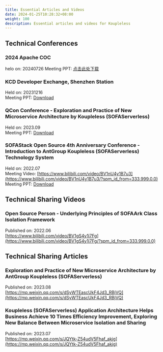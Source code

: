 ```yaml
---
title: Essential Articles and Videos
date: 2024-01-25T10:28:32+08:00
weight: 100
description: Essential articles and videos for Koupleless
---
```



## Technical Conferences

### 2024 Apache COC
helo on: 20240726
Meeting PPT: [点击此处下载](https://serverless-opensource.oss-cn-shanghai.aliyuncs.com/outer-materials/%E3%80%90apache%20coc%202024%E3%80%91%E5%BE%AE%E6%9C%8D%E5%8A%A1%E4%B8%8B%E4%B8%80%E7%AB%99%EF%BC%8CKoupleless%20%E6%A8%A1%E5%9D%97%E5%8C%96%E7%A0%94%E5%8F%91%E6%A1%86%E6%9E%B6%E4%B8%8E%E8%BF%90%E7%BB%B4%E8%B0%83%E5%BA%A6%E7%B3%BB%E7%BB%9F-v2.0.pdf)

### KCD Developer Exchange, Shenzhen Station
Held on: 20231216 <br/>
Meeting PPT: [Download](https://koupleless.oss-cn-shanghai.aliyuncs.com/outer-materials/SOFAServerless%20%E5%BE%AE%E6%9C%8D%E5%8A%A1%E6%96%B0%E6%9E%B6%E6%9E%84%E7%9A%84%E6%8E%A2%E7%B4%A2%E4%B8%8E%E5%AE%9E%E8%B7%B5_20231217_v0.9.1.pdf)

### QCon Conference - Exploration and Practice of New Microservice Architecture by Koupleless (SOFAServerless)
Held on: 2023.09<br />
Meeting PPT: [Download](https://koupleless.oss-cn-shanghai.aliyuncs.com/outer-materials/%E8%9A%82%E8%9A%81%20SOFAServerless%20%E6%9E%81%E8%87%B4%E9%99%8D%E6%9C%AC%E5%A2%9E%E6%95%88%E6%96%B9%E6%A1%88%20-%20%E5%BE%AE%E6%9C%8D%E5%8A%A1%E6%96%B0%E6%9E%B6%E6%9E%84%E7%9A%84%E6%8E%A2%E7%B4%A2%E4%B8%8E%E5%AE%9E%E8%B7%B5.pdf)


### SOFAStack Open Source 4th Anniversary Conference - Introduction to AntGroup Koupleless (SOFAServerless) Technology System
Held on: 2022.07<br />
Meeting Video: [https://www.bilibili.com/video/BV1nU4y1B7u3](https://www.bilibili.com/video/BV1nU4y1B7u3/?spm_id_from=333.999.0.0)<br />
Meeting PPT: [Download](https://koupleless.oss-cn-shanghai.aliyuncs.com/outer-materials/%E8%9A%82%E8%9A%81%20SOFAServerless%20%E6%8A%80%E6%9C%AF%E4%BD%93%E7%B3%BB%E5%8C%96%E4%BB%8B%E7%BB%8D.pptx)



## Technical Sharing Videos

### Open Source Person - Underlying Principles of SOFAArk Class Isolation Framework
Published on: 2022.06<br />
[https://www.bilibili.com/video/BV1gS4y1i7Fg](https://www.bilibili.com/video/BV1gS4y1i7Fg/?spm_id_from=333.999.0.0)



## Technical Sharing Articles

### Exploration and Practice of New Microservice Architecture by AntGroup Koupleless (SOFAServerless)
Published on: 2023.08<br />
[https://mp.weixin.qq.com/s/dSyWTEascUkF4Jd3_RBjVQ](https://mp.weixin.qq.com/s/dSyWTEascUkF4Jd3_RBjVQ)

### Koupleless (SOFAServerless) Application Architecture Helps Business Achieve 10 Times Efficiency Improvement, Exploring New Balance Between Microservice Isolation and Sharing
Published on: 2023.07<br />
[https://mp.weixin.qq.com/s/JQYtk-Z54udV5Fhaf_akjg](https://mp.weixin.qq.com/s/JQYtk-Z54udV5Fhaf_akjg)


<br/>
